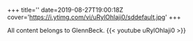 +++
title=''
date=2019-08-27T19:00:18Z
cover='https://i.ytimg.com/vi/uRylOhlaji0/sddefault.jpg'
+++

All content belongs to GlennBeck.
{{< youtube uRylOhlaji0 >}}
